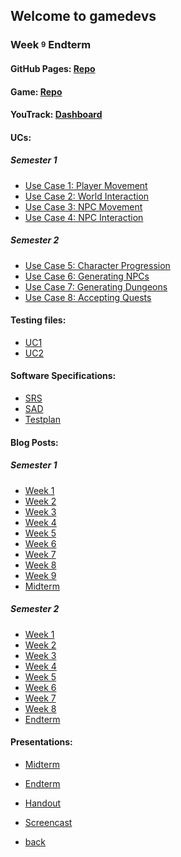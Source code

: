 ## Welcome to gamedevs

### Week <sup><sub>9</sub></sup> Endterm

#### GitHub Pages: [Repo](https://github.com/albgei/gamedevs/tree/gh-pages)
#### Game: [Repo](https://github.com/albgei/gamedevs/tree/main)
#### YouTrack: [Dashboard](https://dhbw-karlsruhe.myjetbrains.com/youtrack/dashboard?addwidget=%7B%22id%22%3A%22due-dates-calendar%22%2C%22directive%22%3A%22widget-custom%22%2C%22config%22%3A%7B%22created%22%3A%222021-11-11T10%3A34%3A22.541Z%22%2C%22customWidgetConfig%22%3A%7B%22search%22%3A%22%22%2C%22context%22%3A%7B%22shortName%22%3A%22ARTG%22%2C%22query%22%3A%22project%3A%20Art%2BGame%22%2C%22name%22%3A%22Art%2BGame%22%2C%22id%22%3A%220-62%22%2C%22%24type%22%3A%22Project%22%7D%2C%22title%22%3A%22%22%2C%22refreshPeriod%22%3A0%2C%22youTrack%22%3A%7B%22id%22%3A%2297a0c4c4-e627-426a-bf91-31f5df0cef27%22%2C%22homeUrl%22%3A%22https%3A%2F%2Fdhbw-karlsruhe.myjetbrains.com%2Fyoutrack%22%7D%2C%22scheduleField%22%3A%22Due%20Date%22%2C%22colorField%22%3A%22Priority%22%2C%22isDateAndTime%22%3Afalse%7D%7D%7D)


#### UCs:
##### Semester 1
- [Use Case 1: Player Movement](https://albgei.github.io/gamedevs/UCs/UC1_Player_Movement)
- [Use Case 2: World Interaction](https://albgei.github.io/gamedevs/UCs/UC2_World_Interaction)
- [Use Case 3: NPC Movement](https://albgei.github.io/gamedevs/UCs/UC3_NPC_Movement)
- [Use Case 4: NPC Interaction](https://albgei.github.io/gamedevs/UCs/UC4_NPC_Interaction)

##### Semester 2
- [Use Case 5: Character Progression](https://albgei.github.io/gamedevs/UCs/UC5_Character_Progression)
- [Use Case 6: Generating NPCs](https://albgei.github.io/gamedevs/UCs/UC6_Generating_NPCs)
- [Use Case 7: Generating Dungeons](https://albgei.github.io/gamedevs/UCs/UC7_Generating_Dungeons)
- [Use Case 8: Accepting Quests](https://albgei.github.io/gamedevs/UCs/UC8_Accepting_Quests)

#### Testing files:
- [UC1](https://albgei.github.io/gamedevs/UCs/UC1.feature)
- [UC2](https://albgei.github.io/gamedevs/UCs/UC2.feature)

#### Software Specifications:
- [SRS](https://albgei.github.io/gamedevs/SRS)
- [SAD](https://albgei.github.io/gamedevs/SAD)
- [Testplan](https://albgei.github.io/gamedevs/testplan)

#### Blog Posts:

##### Semester 1
- [Week 1](https://albgei.github.io/gamedevs/blog-2021-10-07)
- [Week 2](https://albgei.github.io/gamedevs/blog-2021-10-14)
- [Week 3](https://albgei.github.io/gamedevs/blog-2021-10-21)
- [Week 4](https://albgei.github.io/gamedevs/blog-2021-10-28)
- [Week 5](https://albgei.github.io/gamedevs/blog-2021-11-04)
- [Week 6](https://albgei.github.io/gamedevs/blog-2021-11-11)
- [Week 7](https://albgei.github.io/gamedevs/blog-2021-11-18)
- [Week 8](https://albgei.github.io/gamedevs/blog-2021-11-25)
- [Week 9](https://albgei.github.io/gamedevs/blog-2021-12-02)
- [Midterm](https://albgei.github.io/gamedevs/blog-2021-12-09)

##### Semester 2
- [Week 1](https://albgei.github.io/gamedevs/blog-2022-04-07)
- [Week 2](https://albgei.github.io/gamedevs/blog-2022-04-14)
- [Week 3](https://albgei.github.io/gamedevs/blog-2022-04-21)
- [Week 4](https://albgei.github.io/gamedevs/blog-2022-04-28)
- [Week 5](https://albgei.github.io/gamedevs/blog-2022-05-05)
- [Week 6](https://albgei.github.io/gamedevs/blog-2022-05-12)
- [Week 7](https://albgei.github.io/gamedevs/blog-2022-05-19)
- [Week 8](https://albgei.github.io/gamedevs/blog-2022-06-02)
- [Endterm](https://albgei.github.io/gamedevs/blog-2022-06-02)

#### Presentations:
- [Midterm](https://albgei.github.io/gamedevs/A+G%20Presentation%20Midterm.pptx)
- [Endterm](https://albgei.github.io/gamedevs/A+G%20Presentation%20Endterm.pptx)
- [Handout](https://albgei.github.io/gamedevs/Handout_ArtGame.pdf)
- [Screencast](https://albgei.github.io/gamedevs/Screencast%20Midterm%20Art+Game.mp4)



- [back](https://albgei.github.io/gamedevs/index)

<script src="https://utteranc.es/client.js"
        repo="albgei/gamedevs"
        issue-term="pathname"
        label="commentary_"
        theme="github-dark"
        crossorigin="anonymous"
        async>
